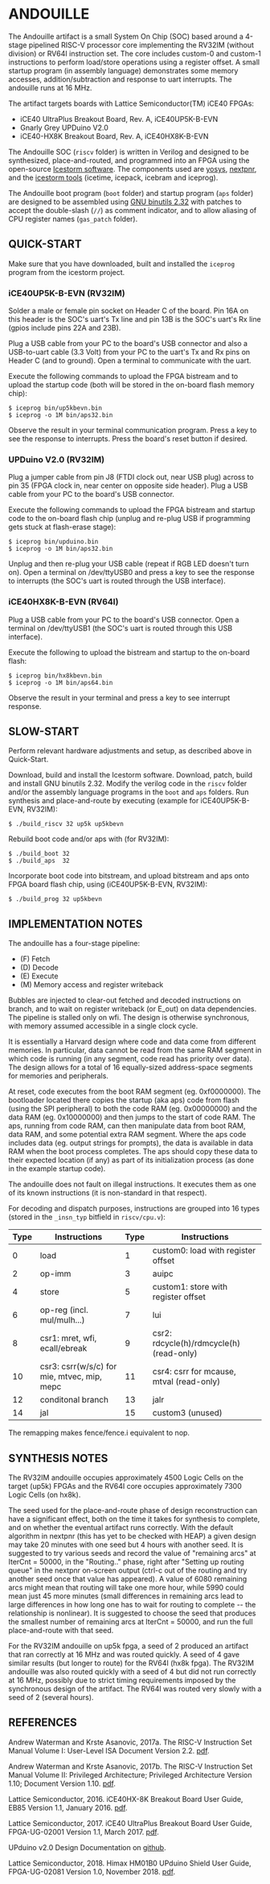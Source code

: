 # ANDOUILLE

The Andouille artifact is a small System On Chip (SOC) based around
a 4-stage pipelined RISC-V processor core implementing the RV32IM (without division)
or RV64I instruction set. The core includes custom-0 and custom-1
instructions to perform load/store operations using a register offset.
A small startup program (in assembly language) demonstrates some memory
accesses, addition/subtraction and response to uart interrupts.
The andouille runs at 16 MHz.

The artifact targets boards with Lattice Semiconductor(TM) iCE40 FPGAs:

* iCE40 UltraPlus Breakout Board, Rev. A, iCE40UP5K-B-EVN
* Gnarly Grey UPDuino V2.0
* iCE40-HX8K Breakout Board, Rev. A, iCE40HX8K-B-EVN

The Andouille SOC (`riscv` folder) is written in Verilog and designed to be synthesized,
place-and-routed, and programmed into an FPGA using the open-source
[Icestorm software](http://www.clifford.at/icestorm/).
The components used are
 [yosys](http://www.clifford.at/yosys/),
 [nextpnr](https://github.com/YosysHQ/nextpnr),
 and the [icestorm tools](https://github.com/cliffordwolf/icestorm)
(icetime, icepack, icebram and iceprog).

The Andouille boot program (`boot` folder) and startup program (`aps` folder) are
designed to be assembled using [GNU binutils 2.32](https://www.gnu.org/software/binutils/)
 with patches to
accept the double-slash (`//`) as comment indicator, and to allow aliasing
of CPU register names (`gas_patch` folder).

## QUICK-START

Make sure that you have downloaded, built and installed the `iceprog` program from the
icestorm project.

### iCE40UP5K-B-EVN (RV32IM)

Solder a male or female pin socket on Header C of the board. Pin 16A on this header 
is the SOC's uart's Tx line and pin 13B is the SOC's uart's Rx line (gpios
 include pins 22A and 23B).
 
Plug a USB cable from your PC to the board's USB connector and also a USB-to-uart
cable (3.3 Volt) from your PC to the uart's Tx and Rx pins on Header C (and to ground).
Open a terminal to communicate with the uart.

Execute the following commands to upload the FPGA bistream and to upload the startup
code (both will be stored in the on-board flash memory chip):

	$ iceprog bin/up5kbevn.bin
	$ iceprog -o 1M bin/aps32.bin

Observe the result in your terminal communication program. Press a key to see
the response to interrupts. Press the board's reset button if desired.

### UPDuino V2.0 (RV32IM)

Plug a jumper cable from pin J8 (FTDI clock out, near USB plug) across to pin 35
(FPGA clock in, near center on opposite side header).
Plug a USB cable from your PC to the board's USB connector.

Execute the following commands to upload the FPGA bistream and startup
code to the on-board flash chip (unplug and re-plug USB if programming
gets stuck at flash-erase stage):

	$ iceprog bin/upduino.bin
	$ iceprog -o 1M bin/aps32.bin

Unplug and then re-plug your USB cable (repeat if RGB LED doesn't turn on).
Open a terminal on /dev/ttyUSB0 and press
a key to see the response to interrupts (the SOC's uart is routed through the USB
interface).

### iCE40HX8K-B-EVN (RV64I)

Plug a USB cable from your PC to the board's USB connector.
Open a terminal on /dev/ttyUSB1 (the SOC's uart is routed through this USB interface).

Execute the following to upload the bistream and startup to the on-board flash:

	$ iceprog bin/hx8kbevn.bin
	$ iceprog -o 1M bin/aps64.bin

Observe the result in your terminal and press a key to see interrupt response.


## SLOW-START

Perform relevant hardware adjustments and setup, as described above in Quick-Start.

Download, build and install the Icestorm software.
Download, patch, build and install GNU binutils 2.32.
Modify the verilog code in the `riscv` folder and/or the assembly language programs
in the `boot` and `aps` folders.
Run synthesis and place-and-route by executing (example for iCE40UP5K-B-EVN, RV32IM):

	$ ./build_riscv 32 up5k up5kbevn

Rebuild boot code and/or aps with (for RV32IM):

	$ ./build_boot 32
	$ ./build_aps  32

Incorporate boot code into bitstream, and upload bitstream and aps onto FPGA
board flash chip, using (iCE40UP5K-B-EVN, RV32IM):

	$ ./build_prog 32 up5kbevn


## IMPLEMENTATION NOTES

The andouille has a four-stage pipeline:

* (F) Fetch
* (D) Decode
* (E) Execute
* (M) Memory access and register writeback

Bubbles are injected to clear-out fetched and decoded instructions on branch,
and to wait on register writeback (or E_out) on data dependencies.
The pipeline is stalled only on wfi.
The design is otherwise synchronous, with memory assumed accessible in a
single clock cycle.

It is essentially a Harvard design where code and data come from
different memories. In particular, data cannot be read from the same RAM segment
in which code is running (in any segment, code read has priority over data).
The design allows for a total of 16 equally-sized address-space segments for
memories and peripherals.

At reset, code executes from the boot RAM segment (eg. 0xf0000000).
The bootloader located there copies the startup (aka aps) code from
flash (using the SPI peripheral) to both the code RAM (eg. 0x00000000)
and the data RAM (eg. 0x10000000) and then jumps to the start of code RAM.
The aps, running from code RAM, can then manipulate data from boot RAM,
data RAM, and some potential extra RAM segment.
Where the aps code includes data (eg. output strings for prompts), the
data is available in data RAM when the boot process completes.
The aps should copy these data to their expected location (if any) as part of its
initialization process (as done in the example startup code).

The andouille does not fault on illegal instructions. It executes them as one of
its known instructions (it is non-standard in that respect).

For decoding and dispatch purposes, instructions are grouped into 16 types
 (stored in the `_insn_typ` bitfield in `riscv/cpu.v`):

| Type | Instructions | Type | Instructions |
| --- | ---    | --- | --- |
|  0  | load   |  1  | custom0: load with register offset |
|  2  | op-imm |  3  | auipc |
|  4  | store  |  5  | custom1:	store with register offset |
|  6  | op-reg	(incl. mul/mulh...) | 7  | lui |
|  8  | csr1: mret, wfi, ecall/ebreak | 9 | csr2: rdcycle(h)/rdmcycle(h) (read-only) |
| 10  | csr3: csrr(w/s/c) for mie, mtvec, mip, mepc | 11 | csr4: csrr for mcause, mtval (read-only) |
| 12  | conditonal branch | 13 | jalr |
| 14  | jal    |  15 | custom3 (unused) |

The remapping makes fence/fence.i equivalent to nop.


## SYNTHESIS NOTES

The RV32IM andouille occupies approximately 4500 Logic Cells on the target (up5k)
FPGAs and the RV64I core occupies approximately 7300 Logic Cells (on hx8k).

The seed used for the place-and-route phase of design reconstruction can have
a significant effect, both on the time it takes for synthesis to complete, and
on whether the eventual artifact runs correctly.
With the default algorithm in nextpnr (this has yet to be checked with HEAP)
a given design may take 20 minutes with one seed but 4 hours with another seed.
It is suggested to try various seeds and record the value of "remaining arcs"
at IterCnt = 50000, in the "Routing.." phase, right after "Setting up routing queue"
in the nextpnr on-screen output (ctrl-c out of the routing and try another seed once that
value has appeared). A value of 6080 remaining arcs might mean
that routing will take one more hour, while 5990 could mean just 45 more minutes
(small differences in remaining arcs lead to large differences in how long
one has to wait for routing to complete -- the relationship is nonlinear).
 It is suggested to choose the seed that
produces the smallest number of remaining arcs at IterCnt = 50000, and run the
full place-and-route with that seed.

For the RV32IM andouille on up5k fpga, a seed of 2 produced an artifact that ran correctly
at 16 MHz
and was routed quickly.
A seed of 4 gave similar results (but longer to route) for the RV64I (hx8k fpga).
The RV32IM andouille was also routed quickly with a seed of 4 but did not run correctly
at 16 MHz,
possibly due to strict timing requirements imposed by the synchronous design of the artifact.
The RV64I was routed very slowly with a seed of 2 (several hours).


## REFERENCES

Andrew Waterman and Krste Asanovic, 2017a.
The RISC-V Instruction Set Manual Volume I: User-Level ISA Document Version 2.2.
[pdf](https://content.riscv.org/wp-content/uploads/2017/05/riscv-spec-v2.2.pdf).

Andrew Waterman and Krste Asanovic, 2017b.
The RISC-V Instruction Set Manual Volume II: Privileged Architecture; Privileged Architecture Version 1.10; Document Version 1.10.
[pdf](https://content.riscv.org/wp-content/uploads/2017/05/riscv-privileged-v1.10.pdf).

Lattice Semiconductor, 2016. iCE40HX-8K Breakout Board User Guide, EB85 Version 1.1, January 2016.
[pdf](http://www.latticesemi.com/view_document?document_id=50373).

Lattice Semiconductor, 2017. iCE40 UltraPlus Breakout Board User Guide, FPGA-UG-02001 Version 1.1, March 2017.
[pdf](https://www.latticesemi.com/view_document?document_id=51987).

UPduino v2.0 Design Documentation on
[github](https://github.com/gtjennings1/UPDuino_v2_0).

Lattice Semiconductor, 2018. Himax HM01B0 UPduino Shield User Guide, FPGA-UG-02081 Version 1.0, November 2018.
[pdf](http://www.latticesemi.com/view_document?document_id=52555).



